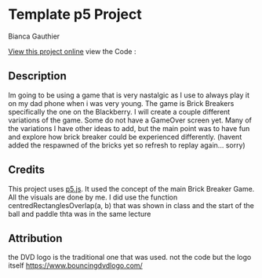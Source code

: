 # Template p5 Project

Bianca Gauthier

[View this project online](https://biwanka.github.io/CART253/topics/Bianca_Gauthier_Variation_Jam/index.html)
view the Code : 

## Description

Im going to be using a game that is very nastalgic as I use to always play it on my dad phone when i was very young. 
 The game is Brick Breakers specifically the one on the Blackberry. I will create a couple different variations of the game. Some do not have a GameOver screen yet. Many of the variations I have other ideas to add, but the main point was to have fun and explore how brick breaker could be experienced differently.  (havent added the respawned of the bricks yet so refresh to replay again... sorry)

## Credits

This project uses [p5.js](https://p5js.org).
It used the concept of the main Brick Breaker Game.
All the visuals are done by me.
I did use the function centredRectanglesOverlap(a, b) that was shown in class and the start of the ball and paddle thta was in the same lecture


## Attribution

the DVD logo is the traditional one that was used. not the code but the logo itself https://www.bouncingdvdlogo.com/ 